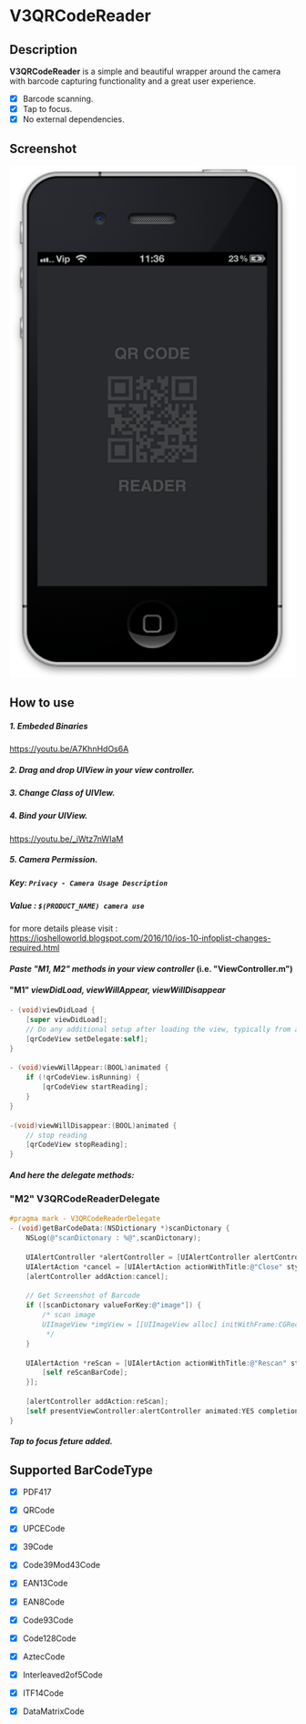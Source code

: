 V3QRCodeReader
===========
## Description

**V3QRCodeReader** is a simple and beautiful wrapper around the camera with
barcode capturing functionality and a great user experience.
- [x] Barcode scanning.
- [x] Tap to focus.
- [x] No external dependencies.

## Screenshot
[![ScreenShot](https://github.com/VivekVithlani/QRCodeReader/blob/master/Screenshot.png)](https://youtu.be/HEnNMDQ58HU)

## How to use
##### 1. Embeded Binaries
https://youtu.be/A7KhnHdOs6A

##### 2. Drag and drop UIView in your view controller.
##### 3. Change Class of UIVIew.
##### 4. Bind your UIView.
https://youtu.be/_iWtz7nWIaM

##### 5. Camera Permission.
##### Key: `Privacy - Camera Usage Description`
##### Value : `$(PRODUCT_NAME) camera use`

for more details please visit : https://ioshelloworld.blogspot.com/2016/10/ios-10-infoplist-changes-required.html



#### *Paste "M1, M2" methods in your view controller* (i.e. "ViewController.m")

#### "M1" *viewDidLoad, viewWillAppear, viewWillDisappear*
```objective-c
- (void)viewDidLoad {
    [super viewDidLoad];
    // Do any additional setup after loading the view, typically from a nib.
    [qrCodeView setDelegate:self];
}

- (void)viewWillAppear:(BOOL)animated {
    if (!qrCodeView.isRunning) {
        [qrCodeView startReading];
    }
}

-(void)viewWillDisappear:(BOOL)animated {
    // stop reading
    [qrCodeView stopReading];
}
```

##### And here the delegate methods:
### "M2" V3QRCodeReaderDelegate
```objective-c
#pragma mark - V3QRCodeReaderDelegate
- (void)getBarCodeData:(NSDictionary *)scanDictonary {
    NSLog(@"scanDictonary : %@",scanDictonary);
    
    UIAlertController *alertController = [UIAlertController alertControllerWithTitle:[scanDictonary valueForKey:@"barCodeType"] message:[scanDictonary valueForKey:@"barCodeValue"] preferredStyle:UIAlertControllerStyleAlert];
    UIAlertAction *cancel = [UIAlertAction actionWithTitle:@"Close" style:UIAlertActionStyleDefault handler:nil];
    [alertController addAction:cancel];

    // Get Screenshot of Barcode
    if ([scanDictonary valueForKey:@"image"]) {
        /* scan image
        UIImageView *imgView = [[UIImageView alloc] initWithFrame:CGRectMake(0, 0, 200, 100)];
         */
    }
    
    UIAlertAction *reScan = [UIAlertAction actionWithTitle:@"Rescan" style:UIAlertActionStyleDefault handler:^(UIAlertAction * _Nonnull action) {
        [self reScanBarCode];
    }];
    
    [alertController addAction:reScan];
    [self presentViewController:alertController animated:YES completion:nil];
}
```
##### Tap to focus feture added.

## Supported BarCodeType
- [x] PDF417
- [x] QRCode
- [x] UPCECode
- [x] 39Code
- [x] Code39Mod43Code
- [x] EAN13Code
- [x] EAN8Code
- [x] Code93Code
- [x] Code128Code
- [x] AztecCode
- [x] Interleaved2of5Code
- [x] ITF14Code
- [x] DataMatrixCode

 
